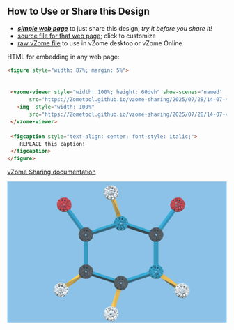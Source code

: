 
## How to Use or Share this Design

 - [***simple web page***](<https://Zometool.github.io/vzome-sharing/2025/07/28/14-07-41-BIO_28_DNA_Ura+/>) to just share this design; *try it before you share it!*
 - [source file for that web page](<https://github.com/Zometool/vzome-sharing/edit/main/2025/07/28/14-07-41-BIO_28_DNA_Ura+/index.md>); click to customize
 - [raw vZome file](<https://raw.githubusercontent.com/Zometool/vzome-sharing/main/2025/07/28/14-07-41-BIO_28_DNA_Ura+/BIO_28_DNA_Ura+.vZome>) to use in vZome desktop or vZome Online
 
 HTML for embedding in any web page:
 ```html
<figure style="width: 87%; margin: 5%">
  
  
  <vzome-viewer style="width: 100%; height: 60dvh" show-scenes='named'
        src="https://Zometool.github.io/vzome-sharing/2025/07/28/14-07-41-BIO_28_DNA_Ura+/BIO_28_DNA_Ura+.vZome" >
    <img  style="width: 100%"
        src="https://Zometool.github.io/vzome-sharing/2025/07/28/14-07-41-BIO_28_DNA_Ura+/BIO_28_DNA_Ura+.png" >
  </vzome-viewer>

  <figcaption style="text-align: center; font-style: italic;">
     REPLACE this caption!
  </figcaption>
</figure>

 ```

[vZome Sharing documentation](https://vzome.github.io/vzome/sharing.html#how-it-works)

![Image](<BIO_28_DNA_Ura+.png>)

